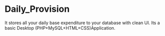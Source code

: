 # Daily_Provision
It stores all your daily base expenditure to your database with clean UI.
Its a basic Desktop (PHP+MySQL+HTML+CSS)Application.
